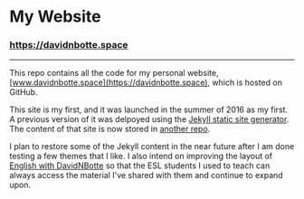 # My Website
### https://davidnbotte.space
___
This repo contains all the code for my personal website, [www.davidnbotte.space](https://davidnbotte.space), which is hosted on GitHub.

This site is my first, and it was launched in the summer of 2016 as my first. A previous version of it was delpoyed using the [Jekyll static site generator](http://jekyllrb.com/). The content of that site is now stored in [another repo](https://github.com/DNBotte/DNBotte.github.ioJekylRubyServer). 

I plan to restore some of the Jekyll content in the near future after I am done testing a few themes that I like. I also intend on improving the layout of [English with DavidNBotte](https://davidnbotte.space/learn) so that the ESL students I used to teach can always access the material I've shared with them and continue to expand upon.
